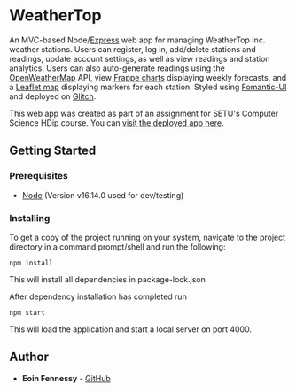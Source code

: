 # WeatherTop

An MVC-based Node/[Express](https://expressjs.com/) web app for managing WeatherTop Inc. weather stations. Users can register, log in, add/delete stations and readings, update account settings, as well as view readings and station analytics. Users can also auto-generate readings using the [OpenWeatherMap](https://openweathermap.org/) API, view [Frappe charts](https://frappe.io/charts) displaying weekly forecasts, and a [Leaflet map](https://leafletjs.com/) displaying markers for each station. Styled using [Fomantic-UI](https://fomantic-ui.com/) and deployed on [Glitch](https://www.glitch.com/).

This web app was created as part of an assignment for SETU's Computer Science HDip course. You can [visit the 
deployed app here](https://the-return-of-weathertop.glitch.me).

## Getting Started
### Prerequisites
- [Node](https://nodejs.org/en/) (Version v16.14.0 used for dev/testing)

### Installing
To get a copy of the project running on your system, navigate to the project directory in a command prompt/shell and 
run the following:
```
npm install
```
This will install all dependencies in package-lock.json

After dependency installation has completed run
```
npm start
```
This will load the application and start a local server on port 4000.

## Author
- **Eoin Fennessy** - [GitHub](https://github.com/eoinfennessy)